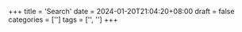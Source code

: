 +++
title = 'Search'
date = 2024-01-20T21:04:20+08:00
draft = false
categories = ['']
tags = ['', '']
+++



